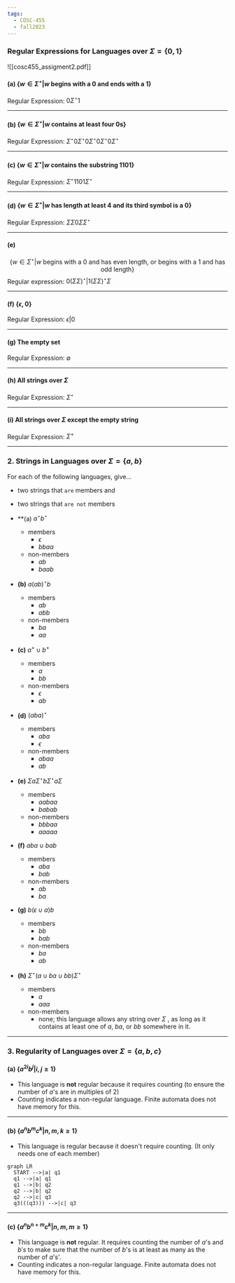 ```yaml
---
tags:
  - COSC-455
  - fall2023
---
```


### Regular Expressions for Languages over $\Sigma=\{0,1\}$

![[cosc455_assigment2.pdf]]

#### (a) $\{w\in\Sigma^{\star}\vert w \text{ begins with a 0 and ends with a 1}\}$ 

Regular Expression: 
$0\Sigma^{\star}1$

---

#### (b) $\{w\in\Sigma^{\star}\vert w \text{ contains at least four 0s}\}$ 

Regular Expression: 
$\Sigma^{\star}0\Sigma^{\star}0\Sigma^{\star}0\Sigma^{\star}0\Sigma^{\star}$

---
#### (c) $\{w\in\Sigma^{\star}\vert w \text{ contains the substring 1101}\}$ 

Regular Expression: 
$\Sigma^{\star}1101\Sigma^{\star}$

---
#### (d) $\{w\in\Sigma^{\star}\vert w \text{ has length at least 4 and its third symbol is a 0}\}$ 

Regular Expression: $\Sigma\Sigma0\Sigma\Sigma^{\star}$

---

#### (e) 
$$\{w\in\Sigma^{\star}\vert w \text{ begins with a 0 and has even length, or begins with a 1 and has odd length}\}$$
Regular expression:
$0(\Sigma\Sigma)^{\star} \vert 1(\Sigma\Sigma)^{\star}\Sigma$ 


---
#### (f) $\{\epsilon, 0\}$

Regular Expression:
$\epsilon \vert 0$

---

#### (g) The empty set

Regular Expression: $\emptyset$

---
#### (h) All strings over $\Sigma$

Regular Expression: $\Sigma^{\star}$

---
#### (i) All strings over $\Sigma$ except the empty string

Regular Expression: $\Sigma^{+}$

---
### 2. Strings in Languages over $\Sigma = \{a,b\}$

For each of the following languages, give...
- two strings that `are` members and 
- two strings that `are not` members

- **(a) $a^{\star}b^{\star}$
	- members
		- $\epsilon$
		- $bbaa$
	- non-members
		- $ab$
		- $baab$
- **(b)** $a(ab)^{\star}b$
	- members
		- $ab$
		- $abb$
	- non-members
		- $ba$
		- $aa$
- **(c)** $a^{+}\cup b^{+}$
	- members
		- $a$
		- $bb$
	- non-members
		- $\epsilon$
		- $ab$
- **(d)** $(aba)^{\star}$
	- members
		- $aba$
		- $\epsilon$
	- non-members
		- $abaa$
		- $ab$
- **(e)** $\Sigma a \Sigma^{\star}b\Sigma^{\star}a\Sigma$
	- members
		- $aabaa$
		- $babab$
	- non-members
		- $bbbaa$
		- $aaaaa$
- **(f)** $aba \cup bab$
	- members
		- $aba$
		- $bab$
	- non-members
		- $ab$
		- $ba$
- **(g)** $b(\epsilon \cup a)b$
	- members
		- $bb$
		- $bab$
	- non-members
		- $ba$
		- $ab$
- **(h)** $\Sigma^{\star}(a \cup ba \cup bb)\Sigma^{\star}$
	- members
		- $a$
		- $aaa$
	- non-members
		- none; this language allows any string over $\Sigma$ , as long as it contains at least one of $a$, $ba$, or $bb$ somewhere in it.


---

### 3. Regularity of Languages over $\Sigma = \{a, b, c\}$

#### (a) $\{a^{2i}b^{j} \vert i, j \ge 1\}$

- This language is **not** regular because it requires counting (to ensure the number of $a$'s are in multiples of 2)
- Counting indicates a non-regular language. Finite automata does not have memory for this.

---
#### (b) $\{a^{n}b^{m}c^k \vert n, m, k \ge 1\}$

- This language is regular because it doesn't require counting. (It only needs one of each member)

```mermaid
graph LR
  START -->|a| q1
  q1 -->|a| q1
  q1 -->|b| q2
  q2 -->|b| q2
  q2 -->|c| q3
  q3(((q3))) -->|c| q3

```

---
#### (c) $\{a^{n}b^{n+m}c^k \vert n, m, m \ge 1\}$

- This language is **not** regular. It requires counting the number of $a$'s and $b's$ to make sure that the number of $b$'s is at least as many as the number of $a$'s'. 
- Counting indicates a non-regular language. Finite automata does not have memory for this.